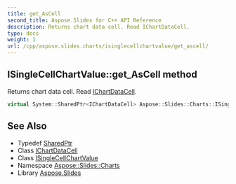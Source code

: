 ```yaml
---
title: get_AsCell
second_title: Aspose.Slides for C++ API Reference
description: Returns chart data cell. Read IChartDataCell.
type: docs
weight: 1
url: /cpp/aspose.slides.charts/isinglecellchartvalue/get_ascell/
---
```

## ISingleCellChartValue::get_AsCell method


Returns chart data cell. Read [IChartDataCell](../../ichartdatacell/).

```cpp
virtual System::SharedPtr<IChartDataCell> Aspose::Slides::Charts::ISingleCellChartValue::get_AsCell()=0
```

## See Also

* Typedef [SharedPtr](../../../system/sharedptr/)
* Class [IChartDataCell](../../ichartdatacell/)
* Class [ISingleCellChartValue](../)
* Namespace [Aspose::Slides::Charts](../../)
* Library [Aspose.Slides](../../../)
